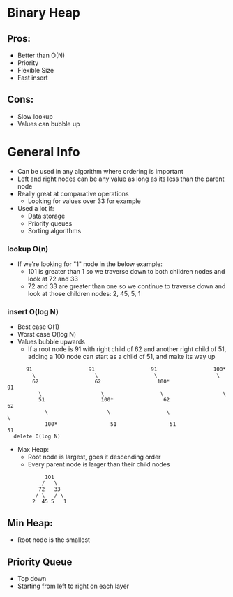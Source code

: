 # Binary Heap
## Pros:
-    Better than O(N)
-    Priority
-    Flexible Size
-    Fast insert
## Cons:
-    Slow lookup
-    Values can bubble up

# General Info

-  Can be used in any algorithm where ordering is important
-  Left and right nodes can be any value as long as its less than the parent node
-  Really great at comparative operations
     -  Looking for values over 33 for example
-  Used a lot if:
   -  Data storage
   - Priority queues
   - Sorting algorithms

###  lookup O(n)
   - If we're looking for "1" node in the below example:
     - 101 is greater than 1 so we traverse down to both children nodes and look at 72 and 33
     - 72 and 33 are greater than one so we continue to traverse down and look at those children nodes: 2, 45, 5, 1
###  insert O(log N)
  -  Best case O(1)
  -  Worst case O(log N)
  -  Values bubble upwards
     -  If a root node is 91 with right child of 62 and another right child of 51, adding a 100 node can start as a child of 51, and make its way up
``` 
      91                  91                  91                  100*
        \                   \                  \                   \
        62                  62                  100*                 91
          \                   \                  \                   \
          51                  100*                62                  62
            \                   \                  \                   \
            100*                 51                 51                  51
  delete O(log N)
```

-  Max Heap:
   -  Root node is largest, goes it descending order
   -  Every parent node is larger than their child nodes
```
            1O1            
           /   \ 
          72   33        
         / \   / \
        2  45 5   1       
```

##  Min Heap:
-  Root node is the smallest

## Priority Queue
  -  Top down
  -  Starting from left to right on each layer